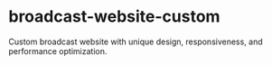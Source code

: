 # broadcast-website-custom
Custom broadcast website with unique design, responsiveness, and performance optimization.
